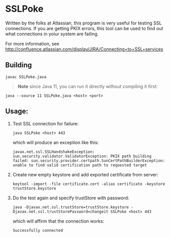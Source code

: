 # SSLPoke

Written by the folks at Atlassian, this program is very useful for testing SSL connections.  If you are getting PKIX errors, this tool can be used to find out what connections in yoiur system are failing.

For more information, see http://confluence.atlassian.com/display/JIRA/Connecting+to+SSL+services

## Building


```
javac SSLPoke.java
```

>**Note** since Java 11, you can run it directly without compiling it first:

```
java --source 11 SSLPoke.java <host> <port>
```


## Usage:

1. Test SSL connection for failure: 

    ```java SSLPoke <host> 443```

    which will produce an exception like this:
    
    ```
    javax.net.ssl.SSLHandshakeException: sun.security.validator.ValidatorException: PKIX path building failed: sun.security.provider.certpath.SunCertPathBuilderException: unable to find valid certification path to requested target
    ```

1. Create new empty keystore and add exported certificate from server:

    ```
    keytool -import -file certificate.cert -alias certificate -keystore trustStore.keystore
    ```
    
2. Do the test again and specify trustStore with password:
 
    ```java -Djavax.net.ssl.trustStore=trustStore.keystore -Djavax.net.ssl.trustStorePassword=changeit SSLPoke <host> 443```

    which will affirm that the connection works:
    
    ```Successfully connected```
